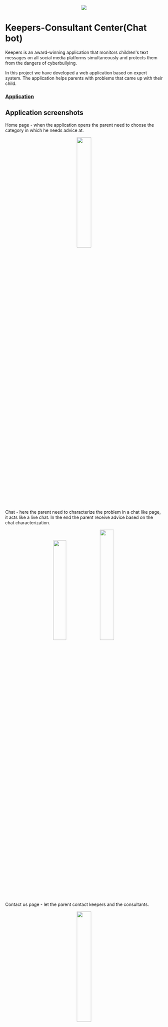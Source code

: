 
<p align="center">
  <img src="http://finder.startupnationcentral.org/image_cloud/keepers-child-safety_be03ca57-524a-11e6-914d-1599937b2892?w=300&h=300"  /></p>
  
# Keepers-Consultant Center(Chat bot)
Keepers is an award-winning application that monitors children's text messages on all social media platforms simultaneously and protects them from the dangers of cyberbullying.

In this project we have developed a web application based on expert system.
The application helps parents with problems that came up with their child.

### [Application](https://chat-bot-55ed9.firebaseapp.com/)

## Application screenshots
Home page - when the application opens the parent need to choose the category in which he needs advice at.
<p align="center">
  <img src="https://user-images.githubusercontent.com/26069883/44460227-e832cc00-a614-11e8-8705-36669d735d5b.jpg" width="30%" />
</p>

Chat - here the parent need to characterize the problem in a chat like page, it acts like a live chat.
In the end the parent receive advice based on the chat characterization.
<p align="center">
     <img src="https://user-images.githubusercontent.com/26069883/44460456-cd148c00-a615-11e8-9f9d-f465e8ab80fb.jpg" width="28.5%"  />
  <img src="https://user-images.githubusercontent.com/26069883/44459793-8a51b480-a613-11e8-8dab-6be2060529c2.jpg" width="30%"  />
</p>

Contact us page - let the parent contact keepers and the consultants.
<p align="center">
  <img src="https://user-images.githubusercontent.com/26069883/44459973-14018200-a614-11e8-9abe-878358b00960.jpg" width="30%"  />
</p>

|Category|Status|
|---|---|
| Version Control System| [git](https://git-scm.com/) & [github](https://github.com/JonathanMai/Keepers-bot/) |
| Recommended IDE | [Visual Studio Code](https://code.visualstudio.com/) |
| Github Issues | [![GitHub issues](https://img.shields.io/github/issues/JonathanMai/Keepers-bot.svg?style=flat)](https://github.com/JonathanMai/Keepers-bot/issues) |
| Project Management Board| [Project Board](https://github.com/JonathanMai/Keepers-bot/projects/2) |
| Project report | [Final report](https://user-images.githubusercontent.com/26069883/44459973-14018200-a614-11e8-9abe-878358b00960.jpg) |
| Project Status | Done |

# Tools & Practices
The project was developed using framework7 and phonegap technologies.



## Framework7 PhoneGap Application 

> [Framework7](http://www.idangero.us/framework7) is a Mobile UI framework that can be used to build hybrid apps with PhoneGap. This template allows you to get started using Framework7 
  quickly. 
  
  For a more extensive Framework7 sample, see the [one included in their Github project](https://github.com/nolimits4web/Framework7/tree/master/dist)
  or the [demo apps on their website](http://www.idangero.us/framework7/apps/#.VpQCc5MrKjQ).
    
  Also, for an intro to Framework7, check out [this post on the PhoneGap blog](http://phonegap.com/blog/2015/11/30/framework7/).   


## Usage
    
### PhoneGap CLI

    $ phonegap create my-app --template phonegap-template-framework7

### Cordova CLI

    $ cordova create my-app --template phonegap-template-framework7
    
### Desktop

In your browser, open the file:

    /www/index.html

